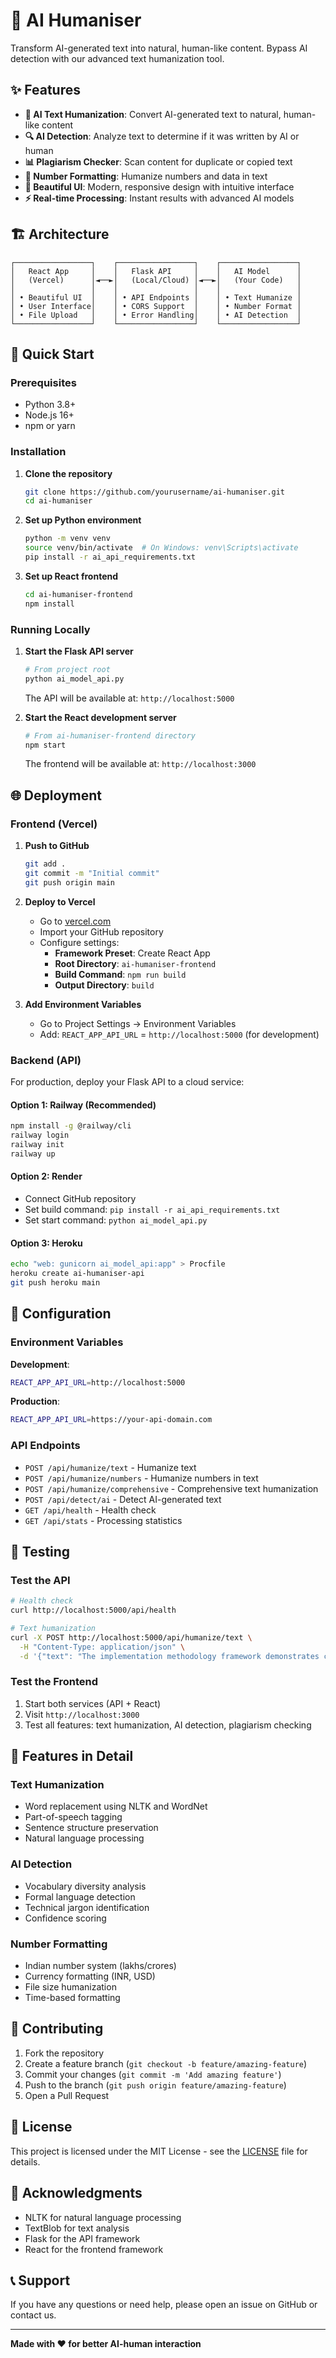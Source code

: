 # 🤖 AI Humaniser

Transform AI-generated text into natural, human-like content. Bypass AI detection with our advanced text humanization tool.

## ✨ Features

- **🧠 AI Text Humanization**: Convert AI-generated text to natural, human-like content
- **🔍 AI Detection**: Analyze text to determine if it was written by AI or human
- **📊 Plagiarism Checker**: Scan content for duplicate or copied text
- **🔢 Number Formatting**: Humanize numbers and data in text
- **🎨 Beautiful UI**: Modern, responsive design with intuitive interface
- **⚡ Real-time Processing**: Instant results with advanced AI models

## 🏗️ Architecture

```
┌─────────────────┐    ┌─────────────────┐    ┌─────────────────┐
│   React App     │    │   Flask API     │    │   AI Model      │
│   (Vercel)      │◄──►│   (Local/Cloud) │◄──►│   (Your Code)   │
│                 │    │                 │    │                 │
│ • Beautiful UI  │    │ • API Endpoints │    │ • Text Humanize │
│ • User Interface│    │ • CORS Support  │    │ • Number Format │
│ • File Upload   │    │ • Error Handling│    │ • AI Detection  │
└─────────────────┘    └─────────────────┘    └─────────────────┘
```

## 🚀 Quick Start

### Prerequisites

- Python 3.8+
- Node.js 16+
- npm or yarn

### Installation

1. **Clone the repository**
   ```bash
   git clone https://github.com/yourusername/ai-humaniser.git
   cd ai-humaniser
   ```

2. **Set up Python environment**
   ```bash
   python -m venv venv
   source venv/bin/activate  # On Windows: venv\Scripts\activate
   pip install -r ai_api_requirements.txt
   ```

3. **Set up React frontend**
   ```bash
   cd ai-humaniser-frontend
   npm install
   ```

### Running Locally

1. **Start the Flask API server**
   ```bash
   # From project root
   python ai_model_api.py
   ```
   The API will be available at: `http://localhost:5000`

2. **Start the React development server**
   ```bash
   # From ai-humaniser-frontend directory
   npm start
   ```
   The frontend will be available at: `http://localhost:3000`

## 🌐 Deployment

### Frontend (Vercel)

1. **Push to GitHub**
   ```bash
   git add .
   git commit -m "Initial commit"
   git push origin main
   ```

2. **Deploy to Vercel**
   - Go to [vercel.com](https://vercel.com)
   - Import your GitHub repository
   - Configure settings:
     - **Framework Preset**: Create React App
     - **Root Directory**: `ai-humaniser-frontend`
     - **Build Command**: `npm run build`
     - **Output Directory**: `build`

3. **Add Environment Variables**
   - Go to Project Settings → Environment Variables
   - Add: `REACT_APP_API_URL` = `http://localhost:5000` (for development)

### Backend (API)

For production, deploy your Flask API to a cloud service:

#### Option 1: Railway (Recommended)
```bash
npm install -g @railway/cli
railway login
railway init
railway up
```

#### Option 2: Render
- Connect GitHub repository
- Set build command: `pip install -r ai_api_requirements.txt`
- Set start command: `python ai_model_api.py`

#### Option 3: Heroku
```bash
echo "web: gunicorn ai_model_api:app" > Procfile
heroku create ai-humaniser-api
git push heroku main
```

## 🔧 Configuration

### Environment Variables

**Development**:
```bash
REACT_APP_API_URL=http://localhost:5000
```

**Production**:
```bash
REACT_APP_API_URL=https://your-api-domain.com
```

### API Endpoints

- `POST /api/humanize/text` - Humanize text
- `POST /api/humanize/numbers` - Humanize numbers in text
- `POST /api/humanize/comprehensive` - Comprehensive text humanization
- `POST /api/detect/ai` - Detect AI-generated text
- `GET /api/health` - Health check
- `GET /api/stats` - Processing statistics

## 🧪 Testing

### Test the API
```bash
# Health check
curl http://localhost:5000/api/health

# Text humanization
curl -X POST http://localhost:5000/api/humanize/text \
  -H "Content-Type: application/json" \
  -d '{"text": "The implementation methodology framework demonstrates comprehensive functionality."}'
```

### Test the Frontend
1. Start both services (API + React)
2. Visit `http://localhost:3000`
3. Test all features: text humanization, AI detection, plagiarism checking

## 📱 Features in Detail

### Text Humanization
- Word replacement using NLTK and WordNet
- Part-of-speech tagging
- Sentence structure preservation
- Natural language processing

### AI Detection
- Vocabulary diversity analysis
- Formal language detection
- Technical jargon identification
- Confidence scoring

### Number Formatting
- Indian number system (lakhs/crores)
- Currency formatting (INR, USD)
- File size humanization
- Time-based formatting

## 🤝 Contributing

1. Fork the repository
2. Create a feature branch (`git checkout -b feature/amazing-feature`)
3. Commit your changes (`git commit -m 'Add amazing feature'`)
4. Push to the branch (`git push origin feature/amazing-feature`)
5. Open a Pull Request

## 📄 License

This project is licensed under the MIT License - see the [LICENSE](LICENSE) file for details.

## 🙏 Acknowledgments

- NLTK for natural language processing
- TextBlob for text analysis
- Flask for the API framework
- React for the frontend framework

## 📞 Support

If you have any questions or need help, please open an issue on GitHub or contact us.

---

**Made with ❤️ for better AI-human interaction** 